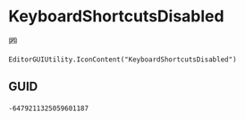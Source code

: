 # KeyboardShortcutsDisabled
![](/img/KeyboardShortcutsDisabled.png)

``` CSharp
EditorGUIUtility.IconContent("KeyboardShortcutsDisabled")
```
## GUID
```
-6479211325059601187
```
